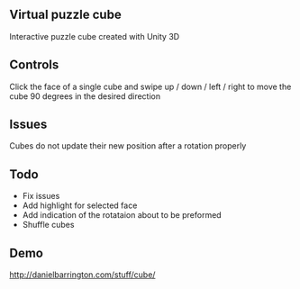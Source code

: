 ## Virtual puzzle cube

Interactive puzzle cube created with Unity 3D

## Controls

Click the face of a single cube and swipe up / down / left / right to move the cube 90 degrees in the desired direction

## Issues

Cubes do not update their new position after a rotation properly

## Todo

* Fix issues
* Add highlight for selected face
* Add indication of the rotataion about to be preformed
* Shuffle cubes

## Demo

http://danielbarrington.com/stuff/cube/